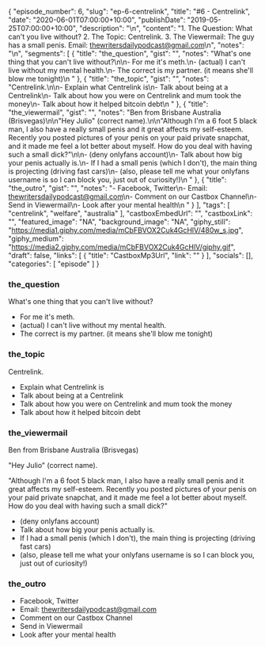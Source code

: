 {
	"episode_number": 6,
	"slug": "ep-6-centrelink",
	"title": "#6 - Centrelink",
	"date": "2020-06-01T07:00:00+10:00",
	"publishDate": "2019-05-25T07:00:00+10:00",
	"description": "\n",
	"content": "1. The Question: What can't you live without? 2. The Topic: Centrelink. 3. The Viewermail: The guy has a small penis. Email: thewritersdailypodcast@gmail.com\n",
	"notes": "\n",
	"segments": [
		{
			"title": "the_question",
			"gist": "",
			"notes": "What's one thing that you can't live without?\n\n- For me it's meth.\n- (actual) I can't live without my mental health.\n- The correct is my partner. (it means she'll blow me tonight)\n      "
		},
		{
			"title": "the_topic",
			"gist": "",
			"notes": "Centrelink.\n\n- Explain what Centrelink is\n- Talk about being at a Centrelink\n- Talk about how you were on Centrelink and mum took the money\n- Talk about how it helped bitcoin debt\n      "
		},
		{
			"title": "the_viewermail",
			"gist": "",
			"notes": "Ben from Brisbane Australia (Brisvegas)\n\n\"Hey Julio\" (correct name).\n\n\"Although I'm a 6 foot 5 black man, I also have a really small penis and it great affects my self-esteem. Recently you posted pictures of your penis on your paid private snapchat, and it made me feel a lot better about myself. How do you deal with having such a small dick?\"\n\n- (deny onlyfans account)\n- Talk about how big your penis actually is.\n- If I had a small penis (which I don't), the main thing is projecting (driving fast cars)\n- (also, please tell me what your onlyfans username is so I can block you, just out of curiosity!)\n      "
		},
		{
			"title": "the_outro",
			"gist": "",
			"notes": "- Facebook, Twitter\n- Email: thewritersdailypodcast@gmail.com\n- Comment on our Castbox Channel\n- Send in Viewermail\n- Look after your mental health\n      "
		}
	],
	"tags": [
		"centrelink",
		"welfare",
		"australia"
	],
	"castboxEmbedUrl": "",
	"castboxLink": "",
	"featured_image": "NA",
	"background_image": "NA",
	"giphy_still": "https://media1.giphy.com/media/mCbFBVOX2Cuk4GcHlV/480w_s.jpg",
	"giphy_medium": "https://media2.giphy.com/media/mCbFBVOX2Cuk4GcHlV/giphy.gif",
	"draft": false,
	"links": [
		{
			"title": "CastboxMp3Url",
			"link": ""
		}
	],
	"socials": [],
	"categories": [
		"episode"
	]
}

### the_question

What's one thing that you can't live without?

- For me it's meth.
- (actual) I can't live without my mental health.
- The correct is my partner. (it means she'll blow me tonight)
      
### the_topic

Centrelink.

- Explain what Centrelink is
- Talk about being at a Centrelink
- Talk about how you were on Centrelink and mum took the money
- Talk about how it helped bitcoin debt
      
### the_viewermail

Ben from Brisbane Australia (Brisvegas)

"Hey Julio" (correct name).

"Although I'm a 6 foot 5 black man, I also have a really small penis and it great affects my self-esteem. Recently you posted pictures of your penis on your paid private snapchat, and it made me feel a lot better about myself. How do you deal with having such a small dick?"

- (deny onlyfans account)
- Talk about how big your penis actually is.
- If I had a small penis (which I don't), the main thing is projecting (driving fast cars)
- (also, please tell me what your onlyfans username is so I can block you, just out of curiosity!)
      
### the_outro

- Facebook, Twitter
- Email: thewritersdailypodcast@gmail.com
- Comment on our Castbox Channel
- Send in Viewermail
- Look after your mental health
      
